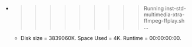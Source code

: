 * >>>>>>>>> Running inst-std-multimedia-xtra-ffmpeg-ffplay.sh ...
  * Disk size = 3839060K. Space Used = 4K. Runtime = 00:00:00:00.
